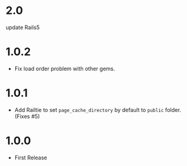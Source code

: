 # 2.0 

update Rails5

# 1.0.2

* Fix load order problem with other gems.

# 1.0.1

* Add Railtie to set `page_cache_directory` by default to `public` folder. (Fixes #5)

# 1.0.0

* First Release
